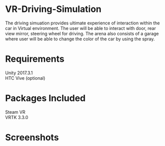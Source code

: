 # VR-Driving-Simulation
The driving simuation provides ultimate experience of interaction within the car in Virtual environment.
The user will be able to interact with door, rear view mirror, steering wheel for driving.
The arena also consists of a garage where user will be able to change the color of the car by using the spray.

# Requirements
Unity 2017.3.1  
HTC Vive (optional)

# Packages Included
Steam VR  
VRTK 3.3.0

# Screenshots


